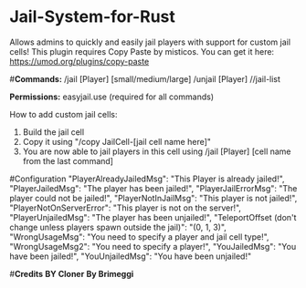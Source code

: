 # **Jail-System-for-Rust**
Allows admins to quickly and easily jail players with support for custom jail cells!
This plugin requires Copy Paste by misticos. You can get it here: https://umod.org/plugins/copy-paste

#**Commands:**
/jail [Player] [small/medium/large]
/unjail [Player]
//jail-list

**Permissions:**
easyjail.use (required for all commands)

How to add custom jail cells:
1. Build the jail cell
2. Copy it using "/copy JailCell-[jail cell name here]"
3. You are now able to jail players in this cell using /jail [Player] [cell name from the last command]

#Configuration
"PlayerAlreadyJailedMsg": "This Player is already jailed!",
"PlayerJailedMsg": "The player has been jailed!",
"PlayerJailErrorMsg": "The player could not be jailed!",
"PlayerNotInJailMsg": "This player is not jailed!",
"PlayerNotOnServerError": "This player is not on the server!",
"PlayerUnjailedMsg": "The player has been unjailed!",
"TeleportOffset (don't change unless players spawn outside the jail)": "(0, 1, 3)",
"WrongUsageMsg": "You need to specify a player and jail cell type!",
"WrongUsageMsg2": "You need to specify a player!",
"YouJailedMsg": "You have been jailed!",
"YouUnjailedMsg": "You have been unjailed!"

#**Credits**
**BY Cloner**
**By Brimeggi**

